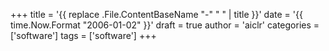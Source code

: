 +++
title = '{{ replace .File.ContentBaseName "-" " " | title }}'
date = '{{ time.Now.Format "2006-01-02" }}'
draft = true
author = 'aiclr'
categories = ['software']
tags = ['software']
+++
